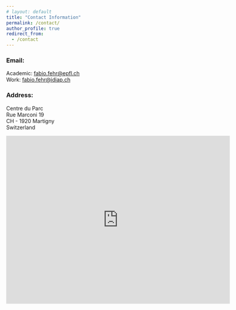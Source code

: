 ```yaml
---
# layout: default
title: "Contact Information"
permalink: /contact/
author_profile: true
redirect_from:
  - /contact
---
```


### Email:  

Academic: [fabio.fehr@epfl.ch](mailto:fabio.fehr@epfl.ch)   
Work: [fabio.fehr@idiap.ch](mailto:fabio.fehr@idiap.ch) 

### Address:  
Centre du Parc  
Rue Marconi 19  
CH - 1920 Martigny  
Switzerland  

<iframe src="https://www.google.com/maps/embed?pb=!1m18!1m12!1m3!1d2484.274354174382!2d-0.17674078350244476!3d51.4898326796322!2m3!1f0!2f0!3f0!3m2!1i1024!2i768!4f13.1!3m3!1m2!1s0x48760568c064d55f%3A0x4df0124bebc84678!2s237%20Fulham%20Rd.%2C%20London%20SW3%206JB!5e0!3m2!1sen!2suk!4v1659709828714!5m2!1sen!2suk" width="600" height="450" style="border:0;" allowfullscreen="" loading="lazy" referrerpolicy="no-referrer-when-downgrade"></iframe>
